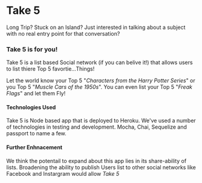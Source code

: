 # Take 5
Long Trip? Stuck on an Island? Just interested in talking about a subject with no real entry point for that conversation?

### Take 5 is for you!

Take 5 is a list based Social network (if you can belive it!) that allows users to list thiere Top 5 favortie…Things!

Let the world know your Top 5 "_Characters from the Harry Potter Series_" or you Top 5 "_Muscle Cars of the 1950s_". You can even list your Top 5 "_Freak Flags_" and let them Fly!

#### Technologies Used
Take 5 is Node based app that is deployed to Heroku. We've used a number of technologies in testing and development. Mocha, Chai, Sequelize and passport to name a few. 

#### Further Enhnacement
We think the potentail to expand about this app lies in its share-ability of lists. Broadening the ability to publish Users list to other social networks like Facebook and Instargram would allow *Take 5*